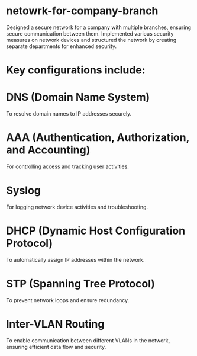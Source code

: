 # netowrk-for-company-branch
Designed a secure network for a company with multiple branches, ensuring secure communication between them. Implemented various security measures on network devices and structured the network by creating separate departments for enhanced security.
# Key configurations include:
# DNS (Domain Name System)
To resolve domain names to IP addresses securely.

# AAA (Authentication, Authorization, and Accounting)
For controlling access and tracking user activities.

# Syslog
For logging network device activities and troubleshooting.

# DHCP (Dynamic Host Configuration Protocol)
To automatically assign IP addresses within the network.

# STP (Spanning Tree Protocol)
To prevent network loops and ensure redundancy.

# Inter-VLAN Routing
To enable communication between different VLANs in the network, ensuring efficient data flow and security.
